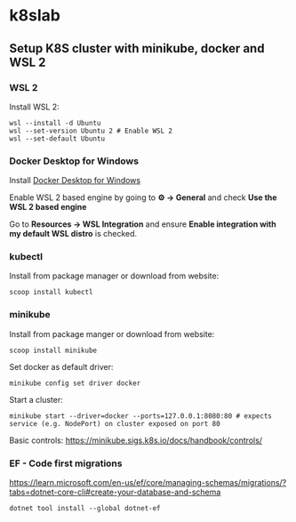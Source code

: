 # k8slab

## Setup K8S cluster with minikube, docker and WSL 2 

### WSL 2

Install WSL 2:

```
wsl --install -d Ubuntu
wsl --set-version Ubuntu 2 # Enable WSL 2
wsl --set-default Ubuntu
```

### Docker Desktop for Windows

Install [Docker Desktop for Windows](https://desktop.docker.com/win/main/amd64/Docker%20Desktop%20Installer.exe?utm_source=docker&utm_medium=webreferral&utm_campaign=dd-smartbutton&utm_location=header)

Enable WSL 2 based engine by going to **⚙️ -> General** and check **Use the WSL 2 based engine**

Go to **Resources -> WSL Integration** and ensure **Enable integration with my default WSL distro** is checked.

### kubectl

Install from package manager or download from website:

```
scoop install kubectl
```

### minikube

Install from package manger or download from website:

```
scoop install minikube
```

Set docker as default driver:

```
minikube config set driver docker
```

Start a cluster:

```
minikube start --driver=docker --ports=127.0.0.1:8080:80 # expects service (e.g. NodePort) on cluster exposed on port 80
```

Basic controls: https://minikube.sigs.k8s.io/docs/handbook/controls/

### EF - Code first migrations

https://learn.microsoft.com/en-us/ef/core/managing-schemas/migrations/?tabs=dotnet-core-cli#create-your-database-and-schema

```
dotnet tool install --global dotnet-ef
```
